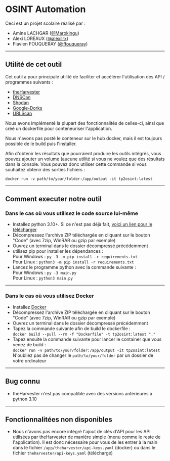 # OSINT Automation
Ceci est un projet scolaire réalisé par :
- Amine LACHGAR ([@Marokingu](https://github.com/Marokingu))
- Alexi LOREAUX ([@alexilrx](https://github.com/alexilrx))
- Flavien FOUQUERAY ([@ffouqueray](https://github.com/ffouqueray))
--------------
## Utilité de cet outil
Cet outil a pour principale utilité de faciliter et accélérer l'utilisation des API / programmes suivants :
- [theHarvester](https://github.com/laramies/theHarvester)
- [DNSCan](https://github.com/rbsec/dnscan)
- [Shodan](https://www.shodan.io)
- [Google-Dorks](https://github.com/opsdisk/pagodo)
- [URLScan](https://urlscan.io)

Nous avons implémenté la plupart des fonctionnalités de celles-ci, ainsi que créé un dockerfile pour conteneuriser l'application.

Nous n'avons pas posté le conteneur sur le hub docker, mais il est toujours possible de le build puis l'installer.

Afin d'obtenir les résultats que pourraient produire les outils intégrés, vous pouvez ajouter un volume (aucune utilité si vous ne voulez que des résultats dans la console. Vous pouvez donc utiliser cette commande si vous souhaitez obtenir des sorties fichiers :
```docker
docker run -v path/to/your/folder:/app/output -it tp2osint:latest
```
--------------
## Comment executer notre outil
### Dans le cas où vous utilisez le code source lui-même
- Installez python 3.10+. Si ce n'est pas déjà fait, [voici un lien pour le télécharger](https://www.python.org/downloads/)
- Décompressez l'archive ZIP téléchargée en cliquant sur le bouton "Code" (avec 7zip, WinRAR ou gzip par exemple)
- Ouvrez un terminal dans le dossier décompressé précédemment
- utilisez pip pour installer les dépendances :  
    Pour Windows : `py -3 -m pip install -r requirements.txt`  
    Pour Linux : `python3 -m pip install -r requirements.txt`
- Lancez le programme python avec la commande suivante :  
  Pour Windows : `py -3 main.py`  
  Pour Linux : `python3 main.py`
---
### Dans le cas où vous utilisez Docker
- Installez [Docker](https://docs.docker.com/engine/install/)
- Décompressez l'archive ZIP téléchargée en cliquant sur le bouton "Code" (avec 7zip, WinRAR ou gzip par exemple)
- Ouvrez un terminal dans le dossier décompressé précédemment
- Tapez la commande suivante afin de build le dockerfile :  
  `docker build --pull --rm -f "Dockerfile" -t tp2osint:latest "."`
- Tapez ensuite la commande suivante pour lancer le container que vous venez de build :  
  `docker run -v path/to/your/folder:/app/output -it tp2osint:latest`  
  N'oubliez pas de changer le `path/to/your/folder` par un dossier de votre ordinateur
--------------
## Bug connu 
- theHarvester n'est pas compatible avec des versions antérieures à python 3.10
--------------
## Fonctionnalitées non disponibles
- Nous n'avons pas encore intégré l'ajout de clés d'API pour les API utilisées par theHarvester de manière simple (menu comme le reste de l'application). Il est donc nécessaire pour vous de les entrer à la main dans le fichier `/app/theharvester/api-keys.yaml` (docker) ou dans le fichier `theharvester/api-keys.yaml` (téléchargé)
